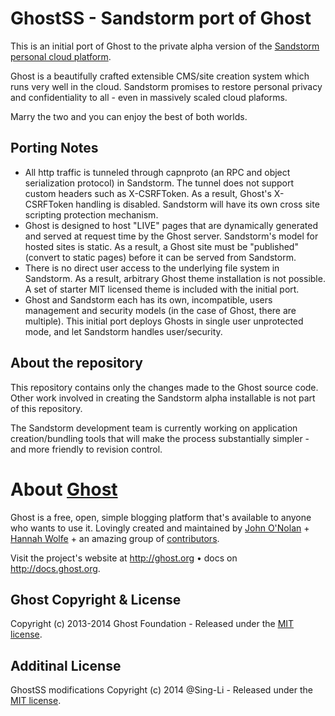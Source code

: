 # GhostSS - Sandstorm port of Ghost 

This is an initial port of Ghost to the private alpha version of the [Sandstorm personal cloud platform](https://sandstorm.io/).

Ghost is a beautifully crafted extensible CMS/site creation system which runs very well in the cloud.  Sandstorm promises to restore personal privacy and confidentiality to all - even in massively scaled cloud plaforms. 

Marry the two and you can enjoy the best of both worlds.  

## Porting Notes

* All http traffic is tunneled through capnproto (an RPC and object serialization protocol) in Sandstorm.  The tunnel does not support custom headers such as X-CSRFToken.  As a result, Ghost's X-CSRFToken handling is disabled.  Sandstorm will have its own cross site scripting protection mechanism.
* Ghost is designed to host "LIVE" pages  that are dynamically  generated and  served at request time by the Ghost server.  Sandstorm's model for hosted sites is static.  As a result, a Ghost site must be "published" (convert to static pages) before it can be served from Sandstorm.
* There is no direct user access to the underlying file system in Sandstorm.  As a result, arbitrary Ghost theme installation is not possible. A set of starter MIT licensed theme is included with the initial port.    
* Ghost and Sandstorm each has its own, incompatible, users management and security models (in the case of Ghost, there are multiple).  This initial port deploys Ghosts in single user unprotected mode, and let Sandstorm handles user/security.  

## About the repository 

This repository contains only the changes made to the Ghost source code.   Other work involved in creating the Sandstorm alpha 
installable is not part of this repository.  

The Sandstorm development team is currently working on application creation/bundling tools that will make the process substantially 
simpler - and more friendly to revision control. 


# About [Ghost](https://github.com/TryGhost/Ghost) 

Ghost is a free, open, simple blogging platform that's available to anyone who wants to use it. Lovingly created and maintained by [John O'Nolan](http://twitter.com/JohnONolan) + [Hannah Wolfe](http://twitter.com/ErisDS) + an amazing group of [contributors](https://github.com/TryGhost/Ghost/contributors).

Visit the project's website at <http://ghost.org> &bull; docs on <http://docs.ghost.org>.


## Ghost Copyright & License

Copyright (c) 2013-2014 Ghost Foundation - Released under the [MIT license](LICENSE).

## Additinal License

GhostSS modifications Copyright (c) 2014 @Sing-Li - Released under the [MIT license](LICENSE).
